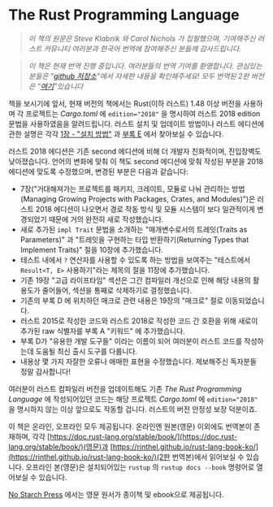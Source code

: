 # The Rust Programming Language

> *이 책의 원문은 Steve Klabnik 와 Carol Nichols 가 집필했으며,
> 기여해주신 러스트 커뮤니티 여러분과 한국어 번역에 참여해주신 분들께 감사드립니다.*

> *이 책은 현재 번역 진행 중입니다.
> 여러분들의 번역 기여를 환영합니다. 관심있는 분들은
> "[github 저장소](https://github.com/rust-kr/doc.rust-kr.org)"에서
> 자세한 내용을 확인해주세요! 모두 번역된 2판 버전은
> "[여기](https://rinthel.github.io/rust-lang-book-ko)"있습니다*

책을 보시기에 앞서, 현재 버전의 책에서는 Rust(이하 러스트) 1.48 이상 버전을
사용하며 각 프로젝트는 *Cargo.toml* 에 `edition="2018"` 을 명시하여
러스트 2018 edition 문법을 사용하였음을 알려드립니다.
러스트 설치 및 업데이트 방법이나 러스트 에디션에 관한 설명은
각각 [1장 - "설치 방법"][install]<!-- ignore --> 과
[부록 E][editions]<!-- ignore --> 에서 찾아보실 수 있습니다.

러스트 2018 에디션은 기존 second 에디션에 비해 더 개발자 친화적이며,
진입장벽도 낮아졌습니다. 언어의 변화에 맞춰 이 책도 second 에디션에 맞춰
작성된 부분을 2018 에디션에 맞도록 수정했으며, 변경된 부분은 다음과 같습니다:

- 7장("거대해져가는 프로젝트를 패키지, 크레이트, 모듈로 나눠 관리하는 방법(Managing Growing Projects with Packages, Crates, and Modules)")은
  러스트 2018 에디션이 나오면서 경로 작동 방식 및 모듈 시스템이 보다
  일관적이게 변경되었기 때문에 거의 완전히 새로 작성했습니다.
- 새로 추가된 `impl Trait` 문법을 소개하는 "매개변수로서의 트레잇(Traits as Parameters)" 과
  "트레잇을 구현하는 타입 반환하기(Returning Types that Implement Traits)" 절을 10장에 추가했습니다.
- 테스트 내에서 `?` 연산자를 사용할 수 있도록 하는 방법을
  보여주는 "테스트에서 `Result<T, E>` 사용하기"라는 제목의 절을 11장에 추가했습니다.
- 기존 19장 "고급 라이프타임" 섹션은 그간 컴파일러 개선으로 인해
  해당 내용의 활용도가 줄어들어, 섹션을 통째로 삭제하기로 결정했습니다.
- 기존의 부록 D 에 위치하던 매크로 관련 내용은
  19장의 "매크로" 절로 이동되었습니다.
- 러스트 2015로 작성한 코드와 러스트 2018로 작성한 코드 간 호환을
  위해 새로이 추가된 raw 식별자를 부록 A "키워드" 에 추가했습니다.
- 부록 D가 "유용한 개발 도구들" 이라는 이름이 되어 여러분이 러스트 코드를 작성하는데
  도움될 최신 출시 도구를 다룹니다.
- 내용상 몇 가지 자잘한 오류나 애매한 표현을 수정했습니다.
  제보해주신 독자분들 정말 감사합니다!

여러분이 러스트 컴파일러 버전을 업데이트해도
기존 *The Rust Programming Language* 에 작성되어있던 코드는
해당 프로젝트 *Cargo.toml* 에 `edition="2018"` 을 명시하지
않는 이상 앞으로도 작동할 겁니다. 러스트의 버전 안정성 보장 덕분이죠.

이 책은 온라인, 오프라인 모두 제공됩니다.
온라인엔 원본(영문) 이외에도 번역본이 존재하며, 각각 [https://doc.rust-lang.org/stable/book/](https://doc.rust-lang.org/stable/book/)(영문)과
[https://rinthel.github.io/rust-lang-book-ko/](https://rinthel.github.io/rust-lang-book-ko/)(2판 번역본)에서 읽어보실 수 있습니다.
오프라인 본(영문)은 설치되어있는 `rustup` 의 `rustup docs --book` 명령어로 열어보실 수 있습니다.

[No Starch Press][nsprust] 에서는 영문 원서가
종이책 및 ebook으로 제공됩니다.

[install]: ch01-01-installation.html
[editions]: appendix-05-editions.html
[nsprust]: https://nostarch.com/rust
